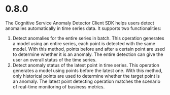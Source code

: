 # 0.8.0
The Cognitive Service Anomaly Detector Client SDK helps users detect anomalies automatically in time series data. It supports two functionalities:
1) Detect anomalies for the entire series in batch. This operation generates a model using an entire series, each point is detected with the same model. With this method, points before and after a certain point are used to determine whether it is an anomaly. The entire detection can give the user an overall status of the time series.
2) Detect anomaly status of the latest point in time series. This operation generates a model using points before the latest one. With this method, only historical points are used to determine whether the target point is an anomaly. The latest point detecting operation matches the scenario of real-time monitoring of business metrics.
